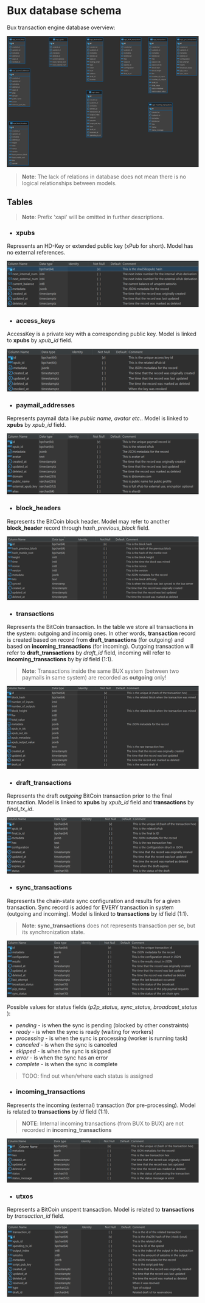 # Bux database schema

Bux transaction engine database overview:

![Bux database schema](bux-db-diag.png "Bux db")

>**Note**: The lack of relations in database does not mean there is no logical relationships between models.

## Tables
>**Note**: Prefix 'xapi' will be omitted in further descriptions.

* ### xpubs
Represents an HD-Key or extended public key (xPub for short). Model has no external references.

![xpubs](xpubs.png "XPubs schema")

* ### access_keys
AccessKey is a private key with a corresponding public key. Model is linked to **xpubs** by _xpub_id_ field.

![access_keys](access_keys.png "Access Keys schema")

* ### paymail_addresses
Represents paymail data like _public name, avatar etc._. Model is linked to **xpubs** by _xpub_id_ field.

![paymails](paymails.png "Paymail addresses schema")

* ### block_headers
Represents the BitCoin block header. Model may refer to another **block_header** record through _hash_previous_block_ field.

![block_headers](block_headers.png "Block headers schema")

* ### transactions
Represents the BitCoin transaction. In the table we store all transactions in the system: outgoing and incomig ones. In other words, **transaction** record is created based on record from **draft_transactions** (for outgoing) and based on **incoming_transactions** (for incoming). Outgoing transaction will refer to **draft_transactions** by _draft_id_ field, incoming will refer to **incoming_transactions** by by _id_ field (1:1).

>**Note**: Transactions inside the same BUX system (between two paymails in same system) are recorded as **outgoing** only!   

![transactions](transactions.png "Transactions schema")

* ### draft_transactions
Represents the draft _outgoing_ BitCoin transaction prior to the final transaction. Model is linked  to **xpubs** by _xpub_id_ field and **transactions** by _final_tx_id_.

![draft-transactions](draft_transactions.png "Draft transactions schema")

* ### sync_transactions
Represents the chain-state sync configuration and results for a given transaction. Sync record is added for EVERY transaction in system (outgoing and incoming). Model is linked to **transactions** by _id_ field (1:1).

>**Note**: **sync_transactions** does not represents transaction per se, but its synchronization state. 

![sync-transactions](sync_transactions.png "Sync transactions object schema")

Possible values for status fields (_p2p_status, sync_status, broadcast_status_ ):
* _pending_ - is when the sync is pending (blocked by other constraints)
* _ready_ - is when the sync is ready (waiting for workers)
* _processing_ - is when the sync is processing (worker is running task)
* _canceled_ - is when the sync is canceled
* _skipped_ - is when the sync is skipped
* _error_ - is when the sync has an error
* _complete_ - is when the sync is complete

> TODO: find out when/where each status is assigned


* ### incoming_transactions
Represents the incoming (external) transaction (for pre-processing). Model is related to **transactions** by _id_ field (1:1).

>**NOTE**: Internal incoming transactions (from BUX to BUX) are not recorded in **incoming_transactions**

![incoming-transactions](incoming_transactions.png "Incoming transactions schema")

* ### utxos
Represents a BitCoin unspent transaction. Model is related to **transactions** by _transaction_id_ field.

![utxos](utxos.png "Utxos schema")
